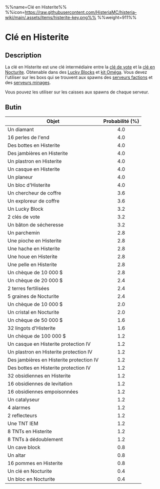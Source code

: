%%name=Clé en Histerite%%
%%icon=https://raw.githubusercontent.com/HisteriaMC/histeria-wiki/main/.assets/items/histerite-key.png%%
%%weight=911%%

# Clé en Histerite

## Description
La clé en Histerite est une clé intermédiaire entre la [clé de vote](https://histeria.fr/wiki/clés/vote-key) et la [clé en Nocturite](https://histeria.fr/wiki/clés/nocturite-key). Obtenable dans des [Lucky Blocks](https://histeria.fr/wiki/blocs/lucky-block) et [kit Oméga](https://histeria.fr/wiki/récompenses/kits). Vous devez l'utiliser sur les boxs qui se trouvent aux spawns des [serveurs factions](https://histeria.fr/wiki/mondes/faction-servers) et des [serveurs minages](https://histeria.fr/wiki/mondes/minage-servers).

Vous pouvez les utiliser sur les caisses aux spawns de chaque serveur.

## Butin

| Objet | Probabilité (%) |
| --- | :----: |
| Un diamant | 4.0 |
| 16 perles de l'end | 4.0 |
| Des bottes en Histerite | 4.0 |
| Des jambières en Histerite | 4.0 |
| Un plastron en Histerite | 4.0 |
| Un casque en Histerite | 4.0 |
| Un planeur | 4.0 |
| Un bloc d'Histerite | 4.0 |
| Un chercheur de coffre | 3.6 |
| Un exploreur de coffre | 3.6 |
| Un Lucky Block | 3.2 |
| 2 clés de vote | 3.2 |
| Un bâton de sécheresse | 3.2 |
| Un parchemin | 2.8 |
| Une pioche en Histerite | 2.8 |
| Une hache en Histerite | 2.8 |
| Une houe en Histerite | 2.8 |
| Une pelle en Histerite | 2.8 |
| Un chèque de 10 000 $ | 2.8 |
| Un chèque de 20 000 $ | 2.4 |
| 2 terres fertilisées | 2.4 |
| 5 graines de Nocturite | 2.4 |
| Un chèque de 10 000 $ | 2.0 |
| Un cristal en Nocturite | 2.0 |
| Un chèque de 50 000 $ | 1.6 |
| 32 lingots d'Histerite | 1.6 |
| Un chèque de 100 000 $ | 1.2 |
| Un casque en Histerite protection IV | 1.2 |
| Un plastron en Histerite protection IV | 1.2 |
| Des jambières en Histerite protection IV | 1.2 |
| Des bottes en Histerite protection IV | 1.2 |
| 32 obsidiennes en Histerite | 1.2 |
| 16 obsidiennes de levitation | 1.2 |
| 16 obsidiennes empoisonnées | 1.2 |
| Un catalyseur | 1.2 |
| 4 alarmes | 1.2 |
| 2 reflecteurs | 1.2 |
| Une TNT IEM | 1.2 |
| 8 TNTs en Histerite | 1.2 |
| 8 TNTs à dédoublement | 1.2 |
| Un cave block | 0.8 |
| Un altar | 0.8 |
| 16 pommes en Histerite | 0.8 |
| Un clé en Nocturite | 0.4 |
| Un bloc en Nocturite | 0.4 |